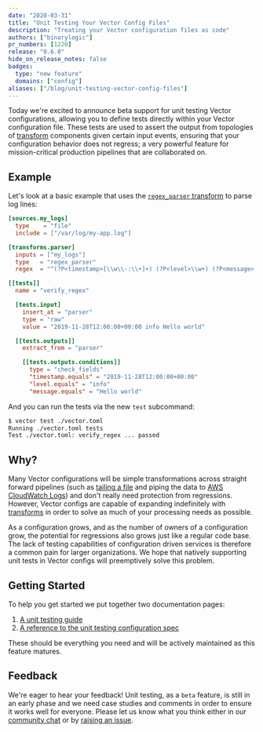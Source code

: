 ```yaml
---
date: "2020-03-31"
title: "Unit Testing Your Vector Config Files"
description: "Treating your Vector configuration files as code"
authors: ["binarylogic"]
pr_numbers: [1220]
release: "0.6.0"
hide_on_release_notes: false
badges:
  type: "new feature"
  domains: ["config"]
aliases: ["/blog/unit-testing-vector-config-files"]
---
```


Today we're excited to announce beta support for unit testing Vector
configurations, allowing you to define tests directly within your Vector
configuration file. These tests are used to assert the output from topologies of
[transform][docs.transforms] components given certain input events, ensuring
that your configuration behavior does not regress; a very powerful feature for
mission-critical production pipelines that are collaborated on.

<!--more-->

## Example

Let's look at a basic example that uses the [`regex_parser`
transform][docs.transforms.regex_parser] to parse log lines:

```toml title="vector.toml"
[sources.my_logs]
  type    = "file"
  include = ["/var/log/my-app.log"]

[transforms.parser]
  inputs = ["my_logs"]
  type   = "regex_parser"
  regex  = "^(?P<timestamp>[\\w\\-:\\+]+) (?P<level>\\w+) (?P<message>.*)$"

[[tests]]
  name = "verify_regex"

  [tests.input]
    insert_at = "parser"
    type = "raw"
    value = "2019-11-28T12:00:00+00:00 info Hello world"

  [[tests.outputs]]
    extract_from = "parser"

    [[tests.outputs.conditions]]
      type = "check_fields"
      "timestamp.equals" = "2019-11-28T12:00:00+00:00"
      "level.equals" = "info"
      "message.equals" = "Hello world"
```

And you can run the tests via the new `test` subcommand:

```sh
$ vector test ./vector.toml
Running ./vector.toml tests
Test ./vector.toml: verify_regex ... passed
```

## Why?

Many Vector configurations will be simple transformations across straight
forward pipelines (such as [tailing a file][docs.sources.file] and piping the
data to [AWS CloudWatch Logs][docs.sinks.aws_cloudwatch_logs]) and don't really
need protection from regressions. However, Vector configs are capable of
expanding indefinitely with [transforms][docs.transforms] in order to solve as
much of your processing needs as possible.

As a configuration grows, and as the number of owners of a configuration grow, the potential
for regressions also grows just like a regular code base. The lack of testing
capabilities of configuration driven services is therefore a common pain for
larger organizations. We hope that natively supporting unit tests in Vector
configs will preemptively solve this problem.

## Getting Started

To help you get started we put together two documentation pages:

1. [A unit testing guide][guides.advanced.unit_testing]
2. [A reference to the unit testing configuration spec][docs.reference.tests]

These should be everything you need and will be actively maintained as this
feature matures.

## Feedback

We're eager to hear your feedback! Unit testing, as a `beta` feature, is still
in an early phase and we need case studies and comments in order to ensure it
works well for everyone. Please let us know what you think either in our
[community chat](https://chat.vector.dev/) or by
[raising an issue](https://github.com/timberio/vector/issues/new).

[docs.reference.tests]: /docs/reference/configuration/tests
[docs.sinks.aws_cloudwatch_logs]: /docs/reference/configuration/sinks/aws_cloudwatch_logs
[docs.sources.file]: /docs/reference/configuration/sources/file
[docs.transforms.regex_parser]: /docs/reference/vrl/functions/#parse_regex
[docs.transforms]: /docs/reference/configuration/transforms
[guides.advanced.unit_testing]: /guides/level-up/unit-testing
